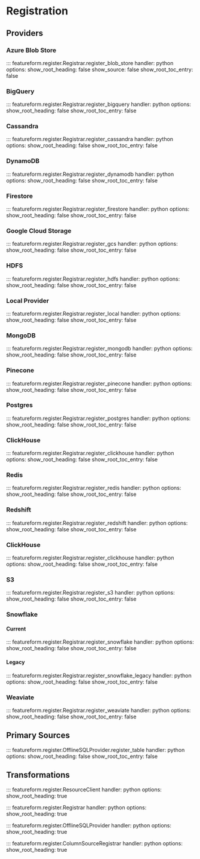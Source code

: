 # Registration

## Providers
### Azure Blob Store
::: featureform.register.Registrar.register_blob_store 
    handler: python
    options:
        show_root_heading: false
        show_source: false
        show_root_toc_entry: false

### BigQuery
::: featureform.register.Registrar.register_bigquery
    handler: python
    options:
        show_root_heading: false
        show_root_toc_entry: false

### Cassandra
::: featureform.register.Registrar.register_cassandra
    handler: python
    options:
        show_root_heading: false
        show_root_toc_entry: false

### DynamoDB
::: featureform.register.Registrar.register_dynamodb
    handler: python
    options:
        show_root_heading: false
        show_root_toc_entry: false

### Firestore
::: featureform.register.Registrar.register_firestore
    handler: python
    options:
        show_root_heading: false
        show_root_toc_entry: false

### Google Cloud Storage
::: featureform.register.Registrar.register_gcs
    handler: python
    options:
        show_root_heading: false
        show_root_toc_entry: false

### HDFS
::: featureform.register.Registrar.register_hdfs
    handler: python
    options:
        show_root_heading: false
        show_root_toc_entry: false

### Local Provider
::: featureform.register.Registrar.register_local
    handler: python
    options:
        show_root_heading: false
        show_root_toc_entry: false

### MongoDB
::: featureform.register.Registrar.register_mongodb
    handler: python
    options:
        show_root_heading: false
        show_root_toc_entry: false

### Pinecone
::: featureform.register.Registrar.register_pinecone
    handler: python
    options:
        show_root_heading: false
        show_root_toc_entry: false

### Postgres
::: featureform.register.Registrar.register_postgres
    handler: python
    options:
        show_root_heading: false
        show_root_toc_entry: false

### ClickHouse
::: featureform.register.Registrar.register_clickhouse
    handler: python
    options:
        show_root_heading: false
        show_root_toc_entry: false

### Redis
::: featureform.register.Registrar.register_redis
    handler: python
    options:
        show_root_heading: false
        show_root_toc_entry: false

### Redshift
::: featureform.register.Registrar.register_redshift
    handler: python
    options:
        show_root_heading: false
        show_root_toc_entry: false

### ClickHouse
::: featureform.register.Registrar.register_clickhouse
    handler: python
    options:
        show_root_heading: false
        show_root_toc_entry: false

### S3
::: featureform.register.Registrar.register_s3
    handler: python
    options:
        show_root_heading: false
        show_root_toc_entry: false

### Snowflake
#### Current
::: featureform.register.Registrar.register_snowflake
    handler: python
    options:
        show_root_heading: false
        show_root_toc_entry: false

#### Legacy
::: featureform.register.Registrar.register_snowflake_legacy
    handler: python
    options:
        show_root_heading: false
        show_root_toc_entry: false

### Weaviate
::: featureform.register.Registrar.register_weaviate
    handler: python
    options:
        show_root_heading: false
        show_root_toc_entry: false

## Primary Sources
::: featureform.register.OfflineSQLProvider.register_table
    handler: python
    options:
        show_root_heading: false
        show_root_toc_entry: false

## Transformations


::: featureform.register.ResourceClient
    handler: python
    options:
      show_root_heading: true

::: featureform.register.Registrar
    handler: python
    options:
        show_root_heading: true

::: featureform.register.OfflineSQLProvider
    handler: python
    options:
        show_root_heading: true

::: featureform.register.ColumnSourceRegistrar
    handler: python
    options:
        show_root_heading: true